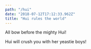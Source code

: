 ```yaml
---
path: "/hui"
date: "2018-07-12T17:12:33.962Z"
title: "Hui rules the world"
---
```


All bow before the mighty Hui!

Hui will crush you with her yeastie boys!